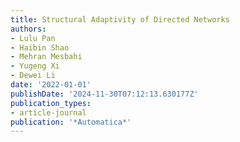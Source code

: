 ```yaml
---
title: Structural Adaptivity of Directed Networks
authors:
- Lulu Pan
- Haibin Shao
- Mehran Mesbahi
- Yugeng Xi
- Dewei Li
date: '2022-01-01'
publishDate: '2024-11-30T07:12:13.630177Z'
publication_types:
- article-journal
publication: '*Automatica*'
---
```

